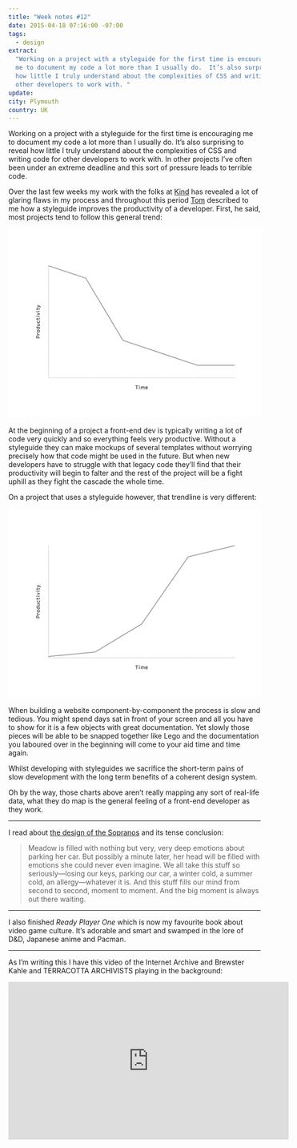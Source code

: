 ```yaml
---
title: "Week notes #12"
date: 2015-04-18 07:16:00 -07:00
tags:
  - design
extract:
  "Working on a project with a styleguide for the first time is encouraging
  me to document my code a lot more than I usually do.  It’s also surprising to reveal
  how little I truly understand about the complexities of CSS and writing code for
  other developers to work with. "
update:
city: Plymouth
country: UK
---
```


Working on a project with a styleguide for the first time is encouraging me to document my code a lot more than I usually do. It’s also surprising to reveal how little I truly understand about the complexities of <abbr>CSS</abbr> and writing code for other developers to work with. In other projects I’ve often been under an extreme deadline and this sort of pressure leads to terrible code.

Over the last few weeks my work with the folks at [Kind](http://madebykind.com/) has revealed a lot of glaring flaws in my process and throughout this period [Tom](http://www.tomdavies.net/) described to me how a styleguide improves the productivity of a developer. First, he said, most projects tend to follow this general trend:

![Without styleguide](/uploads/without-styleguide.jpg)

At the beginning of a project a front-end dev is typically writing a lot of code very quickly and so everything feels very productive. Without a styleguide they can make mockups of several templates without worrying precisely how that code might be used in the future. But when new developers have to struggle with that legacy code they’ll find that their productivity will begin to falter and the rest of the project will be a fight uphill as they fight the cascade the whole time.

On a project that uses a styleguide however, that trendline is very different:

![With styleguide](/uploads/with-styleguide.jpg)

When building a website component-by-component the process is slow and tedious. You might spend days sat in front of your screen and all you have to show for it is a few objects with great documentation. Yet slowly those pieces will be able to be snapped together like Lego and the documentation you laboured over in the beginning will come to your aid time and time again.

Whilst developing with styleguides we sacrifice the short-term pains of slow development with the long term benefits of a coherent design system.

Oh by the way, those charts above aren’t really mapping any sort of real-life data, what they do map is the general feeling of a front-end developer as they work.

---

I read about [the design of the Sopranos](http://www.dga.org/Craft/DGAQ/All-Articles/1502-Spring-2015/Shot-to-Remember-The-Sopranos.aspx) and its tense conclusion:

> Meadow is filled with nothing but very, very deep emotions about parking her car. But possibly a minute later, her head will be filled with emotions she could never even imagine. We all take this stuff so seriously—losing our keys, parking our car, a winter cold, a summer cold, an allergy—whatever it is. And this stuff fills our mind from second to second, moment to moment. And the big moment is always out there waiting.

---

I also finished _Ready Player One_ which is now my favourite book about video game culture. It’s adorable and smart and swamped in the lore of D&D, Japanese anime and Pacman.

---

As I’m writing this I have this video of the Internet Archive and Brewster Kahle and <span>TERRACOTTA ARCHIVISTS</span> playing in the background:

<iframe width="560" height="315" src="https://www.youtube.com/embed/NdZxI3nFVJs" frameborder="0" allowfullscreen></iframe>
